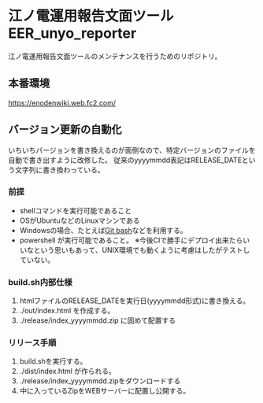 # 江ノ電運用報告文面ツール EER_unyo_reporter

江ノ電運用報告文面ツールのメンテナンスを行うためのリポジトリ。

## 本番環境
https://enodenwiki.web.fc2.com/

## バージョン更新の自動化
いちいちバージョンを書き換えるのが面倒なので、特定バージョンのファイルを自動で書き出すように改修した。
従来のyyyymmdd表記はRELEASE_DATEという文字列に書き換わっている。

### 前提

- shellコマンドを実行可能であること
 - OSがUbuntuなどのLinuxマシンである
 - Windowsの場合、たとえば[Git bash](https://git-scm.com/downloads/win)などを利用する。
- powershell が実行可能であること。
  ※今後CIで勝手にデプロイ出来たらいいなという思いもあって、UNIX環境でも動くように考慮はしたがテストしていない。


### build.sh内部仕様
1. htmlファイルのRELEASE_DATEを実行日(yyyymmdd形式)に書き換える。
2. ./out/index.html を作成する。
3. ./release/index_yyyymmdd.zip に固めて配置する

### リリース手順
1. build.shを実行する。
3. ./dist/index.html が作られる。
4. ./release/index_yyyymmdd.zipをダウンロードする
5. 中に入っているZipをWEBサーバーに配置し公開する。

